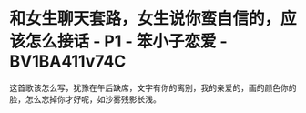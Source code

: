# 和女生聊天套路，女生说你蛮自信的，应该怎么接话 - P1 - 笨小子恋爱 - BV1BA411v74C

这首歌该怎么写，犹豫在午后缺席，文字有你的离别，我的亲爱的，画的颜色你的脸，怎么忘掉你才好呢，如沙雾残影长浅。

